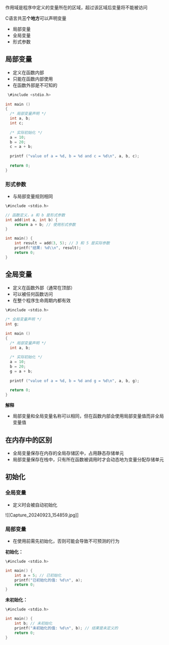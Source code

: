 作用域是程序中定义的变量所在的区域，超过该区域后变量将不能被访问

C语言共**三个地方**可以声明变量

- 局部变量
- 全局变量
- 形式参数

## 局部变量

- 定义在函数内部
- 只能在函数内部使用
- 在函数外部是不可知的

```C
 \#include <stdio.h>
 
int main ()
{
  /* 局部变量声明 */
  int a, b;
  int c;
 
  /* 实际初始化 */
  a = 10;
  b = 20;
  c = a + b;
 
  printf ("value of a = %d, b = %d and c = %d\n", a, b, c);
 
  return 0;
}
```

### 形式参数

- 与局部变量规则相同

```C
\#include <stdio.h>

// 函数定义，a 和 b 是形式参数
int add(int a, int b) {
    return a + b; // 使用形式参数
}

int main() {
    int result = add(3, 5); // 3 和 5 是实际参数
    printf("结果: %d\\n", result);
    return 0;
}

```

## 全局变量

- 定义在函数外部（通常在顶部）
- 可以被任何函数访问
- 在整个程序生命周期内都有效

```C
\#include <stdio.h>
 
/* 全局变量声明 */
int g;
 
int main ()
{
  /* 局部变量声明 */
  int a, b;
 
  /* 实际初始化 */
  a = 10;
  b = 20;
  g = a + b;
 
  printf ("value of a = %d, b = %d and g = %d\n", a, b, g);
 
  return 0;
}
```

**解释**

- 局部变量和全局变量名称可以相同，但在函数内部会使用局部变量值而非全局变量值

## **在内存中的区别**

- 全局变量保存在内存的全局存储区中，占用静态存储单元
- 局部变量保存在栈中，只有所在函数被调用时才会动态地为变量分配存储单元

## 初始化

### 全局变量

- 定义时会被自动初始化

![[Capture_20240923_154859.jpg]]

### 局部变量

- 在使用前需先初始化，否则可能会导致不可预测的行为

**初始化：**

```C
\#include <stdio.h>

int main() {
    int a = 5; // 已初始化
    printf("已初始化的值: %d\n", a);
    return 0;
}
```

**未初始化：**

```C
\#include <stdio.h>

int main() {
    int b; // 未初始化
    printf("未初始化的值: %d\n", b); // 结果是未定义的
    return 0;
}
```